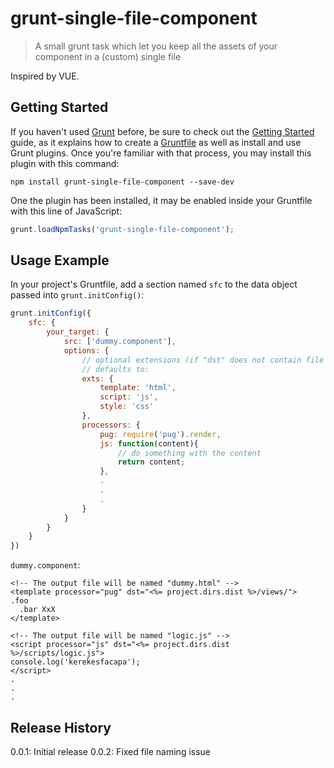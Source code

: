 # grunt-single-file-component

> A small grunt task which let you keep all the assets of your component in a (custom) single file

Inspired by VUE.

## Getting Started
If you haven't used [Grunt](http://gruntjs.com/) before, be sure to check out the [Getting Started](http://gruntjs.com/getting-started) guide, as it explains how to create a [Gruntfile](http://gruntjs.com/sample-gruntfile) as well as install and use Grunt plugins. Once you're familiar with that process, you may install this plugin with this command:

```shell
npm install grunt-single-file-component --save-dev
```

One the plugin has been installed, it may be enabled inside your Gruntfile with this line of JavaScript:

```js
grunt.loadNpmTasks('grunt-single-file-component');
```

## Usage Example
In your project's Gruntfile, add a section named `sfc` to the data object passed into `grunt.initConfig()`:

```js
grunt.initConfig({
    sfc: {
        your_target: {
            src: ['dummy.component'],
            options: {
                // optional extensions (if "dst" does not contain file name), 
                // defaults to:
                exts: {
                    template: 'html',
                    script: 'js',
                    style: 'css'		
                },
                processors: {
                    pug: require('pug').render,
                    js: function(content){
                        // do something with the content
                        return content;
                    },
                    .
                    .
                    .
                }
            }
        }
    }
})
```

`dummy.component`:

```sfc
<!-- The output file will be named "dummy.html" -->
<template processor="pug" dst="<%= project.dirs.dist %>/views/">
.foo
  .bar XxX
</template>

<!-- The output file will be named "logic.js" -->
<script processor="js" dst="<%= project.dirs.dist %>/scripts/logic.js">
console.log('kerekesfacapa');
</script>
.
.
.
```

## Release History
0.0.1: Initial release
0.0.2: Fixed file naming issue
